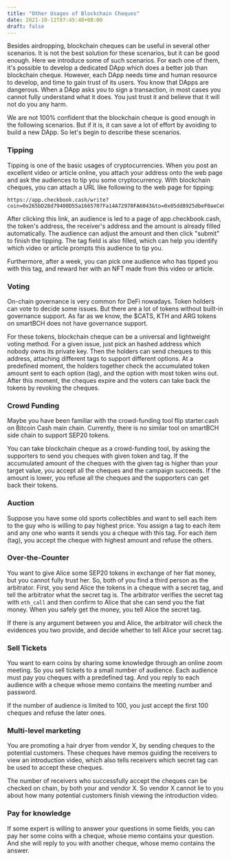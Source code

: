 ```yaml
---
title: "Other Usages of Blockchain Cheques"
date: 2021-10-11T07:45:48+08:00
draft: false
---
```


Besides airdropping, blockchain cheques can be useful in several other scenarios. It is not the best solution for these scenarios, but it can be good enough. Here we introduce some of such scenarios. For each one of them, it's possible to develop a dedicated DApp which does a better job than blockchain cheque. However, each DApp needs time and human resource to develop, and time to gain trust of its users. You know that DApps are dangerous. When a DApp asks you to sign a transaction, in most cases you cannot fully understand what it does. You just trust it and believe that it will not do you any harm.

We are not 100% confident that the blockchain cheque is good enough in the following scenarios. But if it is, it can save a lot of effort by avoiding to build a new DApp. So let's begin to describe these scenarios.

### Tipping

Tipping is one of the basic usages of cryptocurrencies. When you post an excellent video or article online, you attach your address onto the web page and ask the audiences to tip you some cryptocurrency. With blockchain cheques,  you can attach a URL like following to the web page for tipping:

```
https://app.checkbook.cash/write?coin=0x265bD28d79400D55a1665707Fa14A72978FA6043&to=0x05dd8925dbeF0aeCeC5B68032A0691076A92Ea41&amount=2&tag=20211011A
```

After clicking this link, an audience is led to a page of app.checkbook.cash, the token's address, the receiver's address and the amount is already filled automatically. The audience can adjust the amount and then click "submit" to finish the tipping. The tag field is also filled, which can help you identify which video or article prompts this audience to tip you.

Furthermore, after a week, you can pick one audience who has tipped you with this tag, and reward her with an NFT made from this video or article.

### Voting

On-chain governance is very common for DeFi nowadays. Token holders can vote to decide some issues. But there are a lot of tokens without built-in governance support. As far as we know, the $CATS, KTH and ARG tokens on smartBCH does not have governance support.

For these tokens, blockchain cheque can be a universal and lightweight voting method. For a given issue, just pick an hashed address which nobody owns its private key. Then the holders can send cheques to this address, attaching different tags to support different options. At a predefined moment, the holders together check the accumulated token amount sent to each option (tag), and the option with most token wins out. After this moment, the cheques expire and the voters can take back the tokens by revoking the cheques.

### Crowd Funding

Maybe you have been familiar with the crowd-funding tool flip starter.cash on Bitcoin Cash main chain. Currently, there is no similar tool on smartBCH side chain to support SEP20 tokens.

You can take blockchain cheque as a crowd-funding tool, by asking the supporters to send you cheques with given token and tag. If the accumulated amount of the cheques with the given tag is higher than your target value, you accept all the cheques and the campaign succeeds. If the amount is lower, you refuse all the cheques and the supporters can get back their tokens.

### Auction

Suppose you have some old sports collectibles and want to sell each item to the guy who is willing to pay highest price. You assign a tag to each item and any one who wants it sends you a cheque with this tag. For each item (tag), you accept the cheque with highest amount and refuse the others.

### Over-the-Counter

You want to give Alice some SEP20 tokens in exchange of her fiat money, but you cannot fully trust her. So, both of you find a third person as the arbitrator. First, you send Alice the tokens in a cheque with a secret tag, and tell the arbitrator what the secret tag is. The arbitrator verifies the secret tag with `eth_call` and then confirm to Alice that she can send you the fiat money. When you safely get the money, you tell Alice the secret tag.

If there is any argument between you and Alice, the arbitrator will check the evidences you two provide, and decide whether to tell Alice your secret tag.

### Sell Tickets

You want to earn coins by sharing some knowledge through an online zoom meeting. So you sell tickets to a small number of audience. Each audience must pay you cheques with a predefined tag. And you reply to each audience with a cheque whose memo contains the meeting number and password.

If the number of audience is limited to 100, you just accept the first 100 cheques and refuse the later ones.

### Multi-level marketing

You are promoting a hair dryer from vendor X, by sending cheques to the potential customers. These cheques have memos guiding the receivers to view an introduction video, which also tells receivers which secret tag can be used to accept these cheques.

The number of receivers who successfully accept the cheques can be checked on chain, by both your and vendor X. So vendor X cannot lie to you about how many potential customers finish viewing the introduction video.

### Pay for knowledge

If some expert is willing to answer your questions in some fields, you can pay her some coins with a cheque, whose memo contains your question. And she will reply to you with another cheque, whose memo contains the answer.



